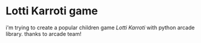 # Lotti Karroti game

i'm trying to create a popular children game *Lotti Karroti* with python arcade library. thanks to arcade team!

